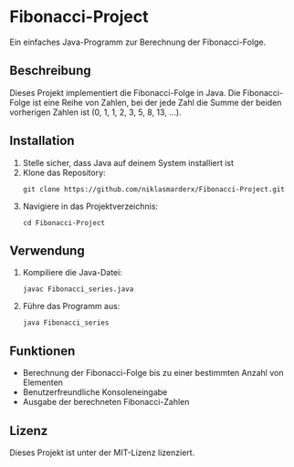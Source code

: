 # Fibonacci-Project

Ein einfaches Java-Programm zur Berechnung der Fibonacci-Folge.

## Beschreibung

Dieses Projekt implementiert die Fibonacci-Folge in Java. Die Fibonacci-Folge ist eine Reihe von Zahlen, bei der jede Zahl die Summe der beiden vorherigen Zahlen ist (0, 1, 1, 2, 3, 5, 8, 13, ...).

## Installation

1. Stelle sicher, dass Java auf deinem System installiert ist
2. Klone das Repository:
   ```
   git clone https://github.com/niklasmarderx/Fibonacci-Project.git
   ```
3. Navigiere in das Projektverzeichnis:
   ```
   cd Fibonacci-Project
   ```

## Verwendung

1. Kompiliere die Java-Datei:
   ```
   javac Fibonacci_series.java
   ```
2. Führe das Programm aus:
   ```
   java Fibonacci_series
   ```

## Funktionen

- Berechnung der Fibonacci-Folge bis zu einer bestimmten Anzahl von Elementen
- Benutzerfreundliche Konsoleneingabe
- Ausgabe der berechneten Fibonacci-Zahlen

## Lizenz

Dieses Projekt ist unter der MIT-Lizenz lizenziert. 